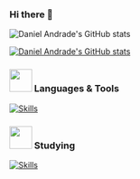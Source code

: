 ### Hi there 👋

![Daniel Andrade's GitHub stats](https://github-readme-stats.vercel.app/api?username=DanielAndrade53&show_icons=true&theme=tokyonight)

[![Daniel Andrade's GitHub stats](https://github-readme-stats.vercel.app/api/top-langs?username=DanielAndrade53&theme=algolia&show_icons=true)](https://github.com/DanielAndrade53)

###  <img src="https://em-content.zobj.net/source/microsoft-teams/337/writing-hand_270d-fe0f.png" width="40px" /> Languages & Tools

[![Skills](https://skillicons.dev/icons?i=haskell,c,cs,cpp,java,bash,powershell,git,github,clion,pycharm,idea,visualstudio,vscode,linux,cmake,html,react,&perline=7)](https://skillicons.dev)

<!-- Por enquanto esta este emoji do :boooks mas pretendo alterar para o da microsoft teams -->
### <img src="https://emojicdn.elk.sh/📚" width="40px" /> Studying

[![Skills](https://skillicons.dev/icons?i=py,ocaml)](https://skillicons.dev)

<!--[](https://komarev.com/ghpvc/?username=DanielAndrade53&color=blueviolet&label=PROFILE+VIEWS&abbreviated=true) -->

<!--
**DanielAndrade53/DanielAndrade53** is a ✨ _special_ ✨ repository because its `README.md` (this file) appears on your GitHub profile.

Here are some ideas to get you started:

- 🔭 I’m currently working on ...
- 🌱 I’m currently learning ...
- 👯 I’m looking to collaborate on ...
- 🤔 I’m looking for help with ...
- 💬 Ask me about ...
- 📫 How to reach me: ...
- 😄 Pronouns: ...
- ⚡ Fun fact: ...
-->
